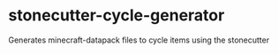 # stonecutter-cycle-generator
 Generates minecraft-datapack files to cycle items using the stonecutter
